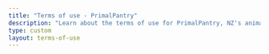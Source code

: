 ```yaml
---
title: "Terms of use - PrimalPantry"
description: "Learn about the terms of use for PrimalPantry, NZ's animal based wellness drink"
type: custom
layout: terms-of-use
---
```



